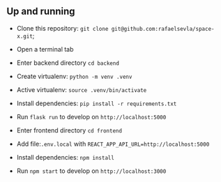 ## Up and running

- Clone this repository: `git clone git@github.com:rafaelsevla/space-x.git`;
- Open a terminal tab
- Enter backend directory `cd backend`
- Create virtualenv: `python -m venv .venv`
- Active virtualenv: `source .venv/bin/activate`
- Install dependencies: `pip install -r requirements.txt`
- Run `flask run` to develop on `http://localhost:5000`

- Enter frontend directory `cd frontend`
- Add file:`.env.local` with `REACT_APP_API_URL=http://localhost:5000`
- Install dependencies: `npm install`
- Run `npm start` to develop on `http://localhost:3000`
